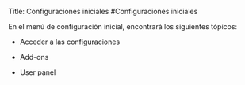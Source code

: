 Title: Configuraciones iniciales
#Configuraciones iniciales


En el menú de configuración inicial, encontrará los siguientes tópicos:

* Acceder a las configuraciones

* Add-ons

* User panel
